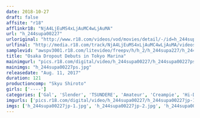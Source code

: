 ```yaml
---
date: 2018-10-27
draft: false
affsite: "r18"
afflinkr18: "NjA4LjEuMS4xLjAuMC4wLjAuMA"
url: "h_244supa00227"
urloriginal: "http://www.r18.com/videos/vod/movies/detail/-/id=h_244supa00227"
urlfinal: "http://media.r18.com/track/NjA4LjEuMS4xLjAuMC4wLjAuMA/videos/vod/movies/detail/-/id=h_244supa00227"
samplevid: "awspv3001.r18.com/litevideo/freepv/h/h_2/h_244supa227/h_244supa227_dmb_w.mp4"
title: "Osaka Dropout Debuts in Tokyo Marina"
mainimgurl: "pics.r18.com/digital/video/h_244supa00227/h_244supa00227ps.jpg"
mainimgs: "h_244supa00227ps.jpg"
releasedate: "Aug. 11, 2017"
duration: 121
productioncomp: "Skyu Shiroto"
girls: ['----']
categories: ['Gal', 'Slender', 'TSUNDERE', 'Amateur', 'Creampie', 'Hi-Def']
imgurls: ['pics.r18.com/digital/video/h_244supa00227/h_244supa00227jp-1.jpg', 'pics.r18.com/digital/video/h_244supa00227/h_244supa00227jp-2.jpg', 'pics.r18.com/digital/video/h_244supa00227/h_244supa00227jp-3.jpg', 'pics.r18.com/digital/video/h_244supa00227/h_244supa00227jp-4.jpg', 'pics.r18.com/digital/video/h_244supa00227/h_244supa00227jp-5.jpg', 'pics.r18.com/digital/video/h_244supa00227/h_244supa00227jp-6.jpg', 'pics.r18.com/digital/video/h_244supa00227/h_244supa00227jp-7.jpg', 'pics.r18.com/digital/video/h_244supa00227/h_244supa00227jp-8.jpg', 'pics.r18.com/digital/video/h_244supa00227/h_244supa00227jp-9.jpg', 'pics.r18.com/digital/video/h_244supa00227/h_244supa00227jp-10.jpg', 'pics.r18.com/digital/video/h_244supa00227/h_244supa00227jp-11.jpg', 'pics.r18.com/digital/video/h_244supa00227/h_244supa00227jp-12.jpg', 'pics.r18.com/digital/video/h_244supa00227/h_244supa00227jp-13.jpg', 'pics.r18.com/digital/video/h_244supa00227/h_244supa00227jp-14.jpg', 'pics.r18.com/digital/video/h_244supa00227/h_244supa00227jp-15.jpg', 'pics.r18.com/digital/video/h_244supa00227/h_244supa00227jp-16.jpg', 'pics.r18.com/digital/video/h_244supa00227/h_244supa00227jp-17.jpg', 'pics.r18.com/digital/video/h_244supa00227/h_244supa00227jp-18.jpg', 'pics.r18.com/digital/video/h_244supa00227/h_244supa00227jp-19.jpg', 'pics.r18.com/digital/video/h_244supa00227/h_244supa00227jp-20.jpg']
imgs: ['h_244supa00227jp-1.jpg', 'h_244supa00227jp-2.jpg', 'h_244supa00227jp-3.jpg', 'h_244supa00227jp-4.jpg', 'h_244supa00227jp-5.jpg', 'h_244supa00227jp-6.jpg', 'h_244supa00227jp-7.jpg', 'h_244supa00227jp-8.jpg', 'h_244supa00227jp-9.jpg', 'h_244supa00227jp-10.jpg', 'h_244supa00227jp-11.jpg', 'h_244supa00227jp-12.jpg', 'h_244supa00227jp-13.jpg', 'h_244supa00227jp-14.jpg', 'h_244supa00227jp-15.jpg', 'h_244supa00227jp-16.jpg', 'h_244supa00227jp-17.jpg', 'h_244supa00227jp-18.jpg', 'h_244supa00227jp-19.jpg', 'h_244supa00227jp-20.jpg']
---
```

